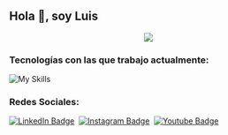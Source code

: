 ## Hola 👋, soy Luis

<p align="center">
  <a href="https://github.com/DenverCoder1/readme-typing-svg"><img src="https://readme-typing-svg.herokuapp.com?lines=Full+Stack+Web+Developer&center=true&width=500&height=50"></a>
</p>

### Tecnologías con las que trabajo actualmente:

![My Skills](https://skillicons.dev/icons?i=js,html,css,vite,react,typescript,php,python,tailwind,bootstrap,mysql,postgresql,wordpress,git,github)

### Redes Sociales:

[![LinkedIn Badge](https://img.shields.io/badge/-LuisSubiabre-blue?style=flat-square&logo=Linkedin&logoColor=white&link=https://www.linkedin.com/in/luissubiabre/)](https://www.linkedin.com/in/luissubiabre/)&nbsp;
[![Instagram Badge](https://img.shields.io/badge/-LuisSubiabre-8c0bff?style=flat-square&logo=Instagram&logoColor=white)](https://www.instagram.com/luissubiabre/)&nbsp;
[![Youtube Badge](https://img.shields.io/badge/-LuisSubiabre-red?style=flat-square&logo=Youtube&logoColor=white)](https://www.youtube.com/luissubiabre)&nbsp;

<!--
**LuisSubiabre/LuisSubiabre** is a ✨ _special_ ✨ repository because its `README.md` (this file) appears on your GitHub profile.

Here are some ideas to get you started:

- 🔭 I’m currently working on ...
- 🌱 I’m currently learning ...
- 👯 I’m looking to collaborate on ...
- 🤔 I’m looking for help with ...
- 💬 Ask me about ...
- 📫 How to reach me: ...
- 😄 Pronouns: ...
- ⚡ Fun fact: ...
-->
